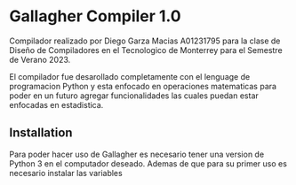 
# Gallagher Compiler 1.0

Compilador realizado por Diego Garza Macias A01231795 para la clase de Diseño de Compiladores en el Tecnologico de Monterrey para el Semestre de Verano 2023.


El compilador fue desarollado completamente con el lenguage de programacion Python y esta enfocado en operaciones matematicas para poder en un futuro agregar funcionalidades las cuales puedan estar enfocadas en estadistica.

## Installation

Para poder hacer uso de Gallagher es necesario tener una version de Python 3 en el computador deseado. Ademas de que para su primer uso es necesario instalar las variables
    
